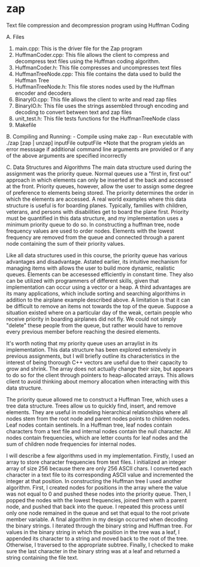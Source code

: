 # zap
 Text file compression and decompression program using Huffman Coding



A. Files
1. main.cpp: This is the driver file for the Zap program
2. HuffmanCoder.cpp: This file allows the client to compress and decompress
text files using the Huffman coding algorithm.
3. HuffmanCoder.h: This file compresses and uncompresses text files
4. HuffmanTreeNode.cpp: This file contains the data used to build the Huffman
Tree
5. HuffmanTreeNode.h: This file stores nodes used by the Huffman encoder and
decoders
6. BinaryIO.cpp: This file allows the client to write and read zap files
7. BinaryIO.h: This file uses the strings assembled through encoding and
decoding to convert between text and zap files
8. unit_test.h: This file tests functions for the HuffmanTreeNode class
9. Makefile

B. Compiling and Running:
     - Compile using
            make zap
     - Run executable with
            ./zap [zap | unzap] inputFile outputFile
*Note that the program yields an error messsage if additional command line
arguments are provided or if any of the above arguments are specified
incorrectly

C. Data Structures and Algorithms
The main data structure used during the assignment was the priority queue.
Normal queues use a "first in, first out" approach in which elements can only
be inserted at the back and accessed at the front. Priority queues, however,
allow the user to assign some degree of preference to elements being stored.
The priority determines the order in which the elements are accessed. A real
world examples where this data structure is useful is for boarding planes.
Typically, families with children, veterans, and persons with disabilities get
to board the plane first. Priority must be quantified in this data structure,
and my implementation uses a minimum priority queue to do so. In constructing
a huffman tree, node frequency values are used to order nodes. Elements with
the lowest frequency are removed from the queue and connected through a parent
node containing the sum of their priority values. 

Like all data structures used in this course, the priority queue has various
advantages and disadvantage. Astated earlier, its intuitive mechanism for
managing items with allows the user to build more dynamic, realistic queues.
Elements can be accesessed efficiently in constant time. They also can be
utilized with programmers of different skills, given that implementation
can occur using a vector or a heap. A third advantages are its many
applications, which include sorting and searching algorithims in addition to
the airplane example described above. A limitation is that it can be difficult
to remove an items not towards the top of the queue. Suppose a situation
existed where on a particular day of the weak, certain people who receive
priority in boarding airplanes did not fly. We could not simply "delete" these
people from the queue, but rather would have to remove every previous member
before reaching the desired elements. 

It's worth noting that my priority queue uses an arraylist in its
implementation. This data structure has been explored extensively in previous
assignments, but I will briefly outline its characteristics in the interest of
being thorough C++ vectors are useful due to their capacity to grow and shrink.
The array does not actually change their size, but appears to do so for the
client through pointers to heap-allocated arrays. This allows client to avoid
thinking about memory allocation when interacting with this data structure.

The priority queue allowed me to construct a Huffman Tree, which uses a tree
data structure. Trees allow us to quickly find, insert, and remove elements.
They are useful in modeling hierarchical relationships where all nodes stem
from the root node and parent nodes points to children nodes. Leaf nodes
contain sentinels. In a Huffman tree, leaf nodes contain characters from a text
file and internal nodes contain the null character. All nodes contain
frequencies, which are letter counts for leaf nodes and the sum of children
node frequencies for internal nodes.
  
I will describe a few algorithms used in my implementation. Firstly, I used an
array to store character frequencies from text files. I initialized an integer
array of size 256 because there are only 256 ASCII chars. I converted each
character in a text file to its corresponding ASCII value and incremented the
integer at that position. In constructing the Huffman tree I used another
algorithm. First, I created nodes for positions in the array where the value was
not equal to 0 and pushed these nodes into the priority queue. Then, I popped
the nodes with the lowest frequencies, joined them with a parent node, and
pushed that back into the queue. I repeated this process until only one node
remained in the queue and set that equal to the root private member variable.
A final algorithm in my design occurred when decoding the binary strings. I
iterated through the binary string and Huffman tree. For values in the binary
string in which the position in the tree was a leaf, I appended its character
to a string and moved back to the root of the tree. Otherwise, I traversed to
the appropriate subtree. Finally, I checked to make sure the last character in
the binary string was at a leaf and returned a string containing the file text.
